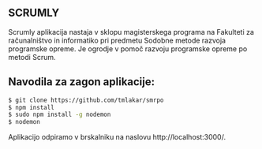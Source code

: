 
## SCRUMLY

Scrumly aplikacija nastaja v sklopu magisterskega programa na Fakulteti za računalništvo in informatiko pri predmetu Sodobne
metode razvoja programske opreme. Je ogrodje v pomoč razvoju programske opreme po metodi Scrum.


## Navodila za zagon aplikacije:

```bash
$ git clone https://github.com/tmlakar/smrpo
$ npm install
$ sudo npm install -g nodemon
$ nodemon
```

Aplikacijo odpiramo v brskalniku na naslovu http://localhost:3000/.